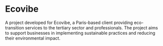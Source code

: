 # Ecovibe
A project developed for Ecovibe, a Paris-based client providing eco-transition services to the tertiary sector and professionals. The project aims to support businesses in implementing sustainable practices and reducing their environmental impact.
